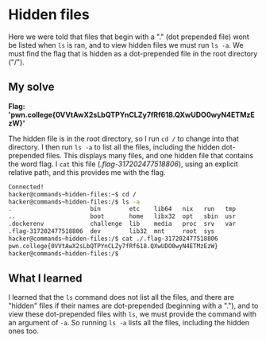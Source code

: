 # Hidden files

Here we were told that files that begin with a "." (dot prepended file) wont be listed when ``ls`` is ran, and to view hidden files we must run ``ls -a``. We must find the flag that is hidden as a dot-prepended file in the root directory ("/").

## My solve
**Flag: 'pwn.college{0VVtAwX2sLbQTPYnCLZy7fRf618.QXwUDO0wyN4ETMzEzW}'**

The hidden file is in the root directory, so I run ``cd /`` to change into that directory. I then run ``ls -a`` to list all the files, including the hidden dot-prepended files. This displays many files, and one hidden file that contains the word flag. I ``cat`` this file (*.flag-317202477518806*), using an explicit relative path, and this provides me with the flag.

```bash
Connected!
hacker@commands~hidden-files:~$ cd /
hacker@commands~hidden-files:/$ ls -a
.                      bin        etc    lib64   nix   run   tmp
..                     boot       home   libx32  opt   sbin  usr
.dockerenv             challenge  lib    media   proc  srv   var
.flag-317202477518806  dev        lib32  mnt     root  sys
hacker@commands~hidden-files:/$ cat ./.flag-317202477518806
pwn.college{0VVtAwX2sLbQTPYnCLZy7fRf618.QXwUDO0wyN4ETMzEzW}
hacker@commands~hidden-files:/$ 
```

## What I learned
I learned that the ``ls`` command does not list all the files, and there are "hidden" files if their names are dot-prepended (beginning with a "."), and to view these dot-prepended files with ``ls``, we must provide the command with an argument of ``-a``. So running ``ls -a`` lists all the files, including the hidden ones too.